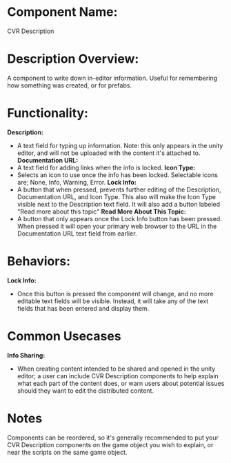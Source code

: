 
# Component Name:

CVR Description

# Description Overview:

A component to write down in-editor information. Useful for remembering how something was created, or for prefabs.

# Functionality:

**Description:**
- A text field for typing up information. Note: this only appears in the unity editor, and will not be uploaded with the content it's attached to.
**Documentation URL:**
- A text field for adding links when the info is locked.
**Icon Type:**
- Selects an icon to use once the info has been locked. Selectable icons are; None, Info, Warning, Error.
**Lock Info:**
- A button that when pressed, prevents further editing of the Description, Documentation URL, and Icon Type. This also will make the Icon Type visible next to the Description text field. It will also add a button labeled "Read more about this topic"
**Read More About This Topic:**
- A button that only appears once the Lock Info button has been pressed. When pressed it will open your primary web browser to the URL in the Documentation URL text field from earlier.
# Behaviors:

**Lock Info:**
- Once this button is pressed the component will change, and no more editable text fields will be visible. Instead, it will take any of the text fields that has been entered and display them.

# Common Usecases

**Info Sharing:**
- When creating content intended to be shared and opened in the unity editor; a user can include CVR Description components to help explain what each part of the content does, or warn users about potential issues should they want to edit the distributed content.

# Notes

Components can be reordered, so it's generally recommended to put your CVR Description components on the game object you wish to explain, or near the scripts on the same game object.